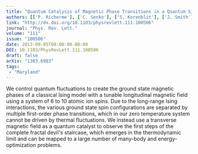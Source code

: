 ```yaml
---
title: "Quantum Catalysis of Magnetic Phase Transitions in a Quantum Simulator"
authors: [['P. Richerme'], ['C. Senko'], ['S. Korenblit'], ['J. Smith'], ['A. Lee'], ['R. Islam', 'krislam'], ['W. C. Campbell'], ['C. Monroe']]
link: "http://dx.doi.org/10.1103/physrevlett.111.100506"
journal: "Phys. Rev. Lett."
volume: "111"
issue: "100506"
date: 2013-09-05T00:00:00-00:00
DOI: 10.1103/PhysRevLett.111.100506
draft: false
arXiv: "1303.6983"
tags:
 - "Maryland"
---
```



We control quantum fluctuations to create the ground state magnetic phases of
a classical Ising model with a tunable longitudinal magnetic field using a
system of 6 to 10 atomic ion spins. Due to the long-range Ising interactions,
the various ground state spin configurations are separated by multiple
first-order phase transitions, which in our zero temperature system cannot be
driven by thermal fluctuations. We instead use a transverse magnetic field as a
quantum catalyst to observe the first steps of the complete fractal devil's
staircase, which emerges in the thermodynamic limit and can be mapped to a
large number of many-body and energy-optimization problems.
